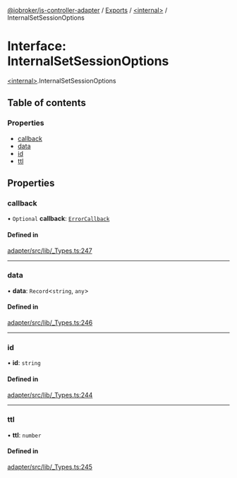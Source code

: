 [@iobroker/js-controller-adapter](../README.md) / [Exports](../modules.md) / [\<internal\>](../modules/internal_.md) / InternalSetSessionOptions

# Interface: InternalSetSessionOptions

[\<internal\>](../modules/internal_.md).InternalSetSessionOptions

## Table of contents

### Properties

- [callback](internal_.InternalSetSessionOptions.md#callback)
- [data](internal_.InternalSetSessionOptions.md#data)
- [id](internal_.InternalSetSessionOptions.md#id)
- [ttl](internal_.InternalSetSessionOptions.md#ttl)

## Properties

### callback

• `Optional` **callback**: [`ErrorCallback`](../modules/internal_.md#errorcallback)

#### Defined in

[adapter/src/lib/_Types.ts:247](https://github.com/ioBroker/ioBroker.js-controller/blob/31d1cb492/packages/adapter/src/lib/_Types.ts#L247)

___

### data

• **data**: `Record`\<`string`, `any`\>

#### Defined in

[adapter/src/lib/_Types.ts:246](https://github.com/ioBroker/ioBroker.js-controller/blob/31d1cb492/packages/adapter/src/lib/_Types.ts#L246)

___

### id

• **id**: `string`

#### Defined in

[adapter/src/lib/_Types.ts:244](https://github.com/ioBroker/ioBroker.js-controller/blob/31d1cb492/packages/adapter/src/lib/_Types.ts#L244)

___

### ttl

• **ttl**: `number`

#### Defined in

[adapter/src/lib/_Types.ts:245](https://github.com/ioBroker/ioBroker.js-controller/blob/31d1cb492/packages/adapter/src/lib/_Types.ts#L245)
